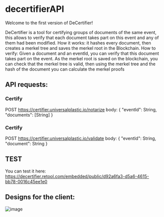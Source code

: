 # decertifierAPI
Welcome to the first version of DeCertifier!

DeCertifier is a tool for certifying groups of documents of the same event, this allows to verify that each document takes part on this event and any of them had been modified. How it works: it hashes every document, then creates a merkel tree and saves the merkel root in the Blockchain. 
How to verify: Given a document and an eventId, you can verify that this document takes part on the event. As the merkel root is saved on the blockchain, you can check that the merkel tree is valid, then using the merkel tree and the hash of the document you can calculate the merkel proofs

## API requests:
### Certify
POST https://certifier.universalplastic.io/notarize
body: {
    "eventId": String,
    "documents": [String]
}
### Certify
POST https://certifier.universalplastic.io/validate
body: {
    "eventId": String,
    "document": String
}

## TEST
You can test it here: https://decertifier.retool.com/embedded/public/d92a6fa3-d5a6-4615-bb78-0016c45ee1e0

## Designs for the client:
![image](https://github.com/UniversalPlastic-io/decertifierAPI/assets/62480517/07d01108-a5a1-40b2-9ba5-98837e45b9a4)
